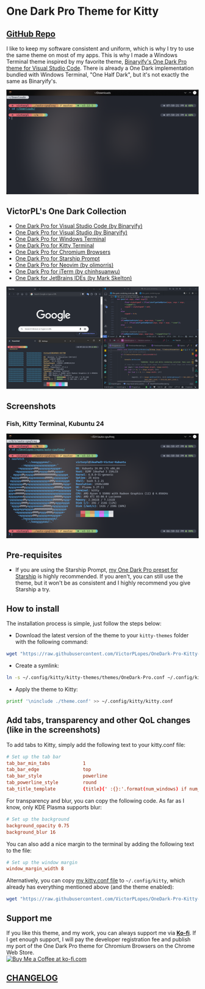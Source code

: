 # One Dark Pro Theme for Kitty

## [GitHub Repo](https://github.com/VictorPLopes/OneDark-Pro-Kitty-Terminal)

I like to keep my software consistent and uniform, which is why I try to use the same theme on most of my apps. This is why I made a Windows Terminal theme inspired by my favorite theme, [Binaryify's One Dark Pro theme for Visual Studio Code](https://github.com/Binaryify/OneDark-Pro). There is already a One Dark implementation bundled with Windows Terminal, "One Half Dark", but it's not exactly the same as Binaryify's.

![Kitty Terminal](./screenshots/one-dark-pro.png)

## VictorPL's One Dark Collection

- [One Dark Pro for Visual Studio Code (by Binaryify)](https://github.com/Binaryify/OneDark-Pro)
- [One Dark Pro for Visual Studio (by Binaryify)](https://marketplace.visualstudio.com/items?itemName=zhuangtongfa.onedarkpro)
- [One Dark Pro for Windows Terminal](https://github.com/VictorPLopes/OneDark-Pro-Windows-Terminal)
- [One Dark Pro for Kitty Terminal](https://github.com/VictorPLopes/OneDark-Pro-Kitty-Terminal)
- [One Dark Pro for Chromium Browsers](https://github.com/VictorPLopes/OneDark-Pro-Chromium)
- [One Dark Pro for Starship Prompt](https://github.com/VictorPLopes/OneDark-Pro-Starship)
- [One Dark Pro for Neovim (by olimorris)](https://github.com/olimorris/onedarkpro.nvim)
- [One Dark Pro for iTerm (by chinhsuanwu)](https://github.com/chinhsuanwu/one-dark-pro-iterm)
- [One Dark for JetBrains IDEs (by Mark Skelton)](https://plugins.jetbrains.com/plugin/11938-one-dark-theme)

![One Dark Pro Collection](./screenshots/one-dark-pro-collection.png)

## Screenshots

### Fish, Kitty Terminal, Kubuntu 24

![Linux](./screenshots/one-dark-pro-kubuntu.png)

## Pre-requisites

- If you are using the Starship Prompt, [my One Dark Pro preset for Starship](https://github.com/VictorPLopes/OneDark-Pro-Starship) is highly recommended. If you aren't, you can still use the theme, but it won't be as consistent and I highly recommend you give Starship a try.

## How to install

The installation process is simple, just follow the steps below:

- Download the latest version of the theme to your `kitty-themes` folder with the following command:

```bash
wget "https://raw.githubusercontent.com/VictorPLopes/OneDark-Pro-Kitty-Terminal/main/kitty-themes/OneDark-Pro.conf" -P ~/.config/kitty/kitty-themes/themes
```

- Create a symlink:

```bash
ln -s ~/.config/kitty/kitty-themes/themes/OneDark-Pro.conf ~/.config/kitty/theme.conf
```

- Apply the theme to Kitty:

```bash
printf '\ninclude ./theme.conf' >> ~/.config/kitty/kitty.conf
```

## Add tabs, transparency and other QoL changes (like in the screenshots)

To add tabs to Kitty, simply add the following text to your kitty.conf file:

```conf
# Set up the tab bar
tab_bar_min_tabs            1
tab_bar_edge                top
tab_bar_style               powerline
tab_powerline_style         round
tab_title_template          {title}{' :{}:'.format(num_windows) if num_windows > 1 else ''}
```

For transparency and blur, you can copy the following code. As far as I know, only KDE Plasma supports blur:

```conf
# Set up the background
background_opacity 0.75
background_blur 16
```

You can also add a nice margin to the terminal by adding the following text to the file:

```conf
# Set up the window margin
window_margin_width 8
```

Alternatively, you can copy [my kitty.conf file](./kitty.conf) to `~/.config/kitty`, which already has everything mentioned above (and the theme enabled):

```bash
wget "https://raw.githubusercontent.com/VictorPLopes/OneDark-Pro-Kitty-Terminal/main/master/kitty.conf" -P ~/.config/kitty
```

## Support me

If you like this theme, and my work, you can always support me via **[Ko-fi](https://ko-fi.com/victorplopes)**. If I get enough support, I will pay the developer registration fee and publish my port of the One Dark Pro theme for Chromium Browsers on the Chrome Web Store.
</br>
<a href='https://ko-fi.com/S6S7DTZCA' target='_blank'><img height='36' style='border:0px;height:36px;' src='https://storage.ko-fi.com/cdn/kofi2.png?v=3' border='0' alt='Buy Me a Coffee at ko-fi.com' /></a>

## [CHANGELOG](./CHANGELOG.md)
